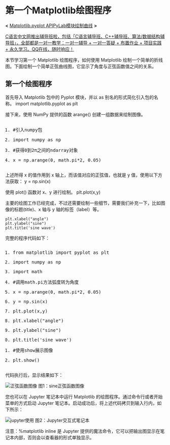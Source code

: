 # 第一个Matplotlib绘图程序

**<** [Matplotlib.pyplot API](http://c.biancheng.net/matplotlib/pyplot-api.html)[PyLab模块绘制曲线](http://c.biancheng.net/matplotlib/pylab-module.html) **>**

[C语言中文网推出辅导班啦，包括「C语言辅导班、C++辅导班、算法/数据结构辅导班」，全部都是一对一教学：一对一辅导 + 一对一答疑 + 布置作业 + 项目实践 + 永久学习。QQ在线，随时响应！](http://fudao.biancheng.net/)

本节学习第一个 Matplotlib 绘图程序，如何使用 Matplotlib 绘制一个简单的折线图。下面绘制一个简单正弦曲线图，它显示了角度与正弦函数值之间的关系。

## 第一个绘图程序

首先导入 Matplotlib 包中的 Pyplot 模块，并以 as 别名的形式简化引入包的名称。
import matplotlib.pyplot as plt

接下来，使用 NumPy 提供的函数 arange() 创建一组数据来绘制图像。

<pre class="python sh_python snippet-formatted sh_sourceCode"><ol class="snippet-num"><li><p><span class="sh_comment">#引入numpy包</span></p></li><li data-node-id="20211127235903-230xijd"><p><span class="sh_preproc">import</span> numpy as np</p></li><li><p><span class="sh_comment">#获得0到2π之间的ndarray对象</span></p></li><li data-node-id="20211127235903-von79vh"><p>x <span class="sh_symbol">=</span> np<span class="sh_symbol">.</span><span class="sh_function">arange</span><span class="sh_symbol">(</span><span class="sh_number">0</span><span class="sh_symbol">,</span> math<span class="sh_symbol">.</span>pi<span class="sh_symbol">*</span><span class="sh_number">2</span><span class="sh_symbol">,</span> <span class="sh_number">0.05</span><span class="sh_symbol">)</span></p></li></ol></pre>

上述所得 x 的值作用到 x 轴上，而该值对应的正弦值，也就是 y 值，使用以下方法获取：
y = np.sin(x)

使用 plot() 函数对 x、y 进行绘制。
plt.plot(x,y)

主要的绘图工作已经完成，不过还需要绘制一些细节，需要我们补充一下，比如图像的标题(title)、x 轴与 y 轴的标签（label）等。

```
plt.xlabel("angle")
plt.ylabel("sine")
plt.title('sine wave')
```

完整的程序代码如下：

<pre class="python sh_python snippet-formatted sh_sourceCode"><ol class="snippet-num"><li><p><span class="sh_preproc">from</span> matplotlib <span class="sh_preproc">import</span> pyplot as plt</p></li><li data-node-id="20211127235903-w16h3xr"><p><span class="sh_preproc">import</span> numpy as np</p></li><li><p><span class="sh_preproc">import</span> math</p></li><li data-node-id="20211127235903-0h6tykj"><p><span class="sh_comment">#调用math.pi方法弧度转为角度</span></p></li><li><p>x <span class="sh_symbol">=</span> np<span class="sh_symbol">.</span><span class="sh_function">arange</span><span class="sh_symbol">(</span><span class="sh_number">0</span><span class="sh_symbol">,</span> math<span class="sh_symbol">.</span>pi<span class="sh_symbol">*</span><span class="sh_number">2</span><span class="sh_symbol">,</span> <span class="sh_number">0.05</span><span class="sh_symbol">)</span></p></li><li data-node-id="20211127235903-jrgn3ax"><p>y <span class="sh_symbol">=</span> np<span class="sh_symbol">.</span><span class="sh_function">sin</span><span class="sh_symbol">(</span>x<span class="sh_symbol">)</span></p></li><li><p>plt<span class="sh_symbol">.</span><span class="sh_function">plot</span><span class="sh_symbol">(</span>x<span class="sh_symbol">,</span>y<span class="sh_symbol">)</span></p></li><li data-node-id="20211127235903-pdrp7sp"><p>plt<span class="sh_symbol">.</span><span class="sh_function">xlabel</span><span class="sh_symbol">(</span><span class="sh_string">"angle"</span><span class="sh_symbol">)</span></p></li><li><p>plt<span class="sh_symbol">.</span><span class="sh_function">ylabel</span><span class="sh_symbol">(</span><span class="sh_string">"sine"</span><span class="sh_symbol">)</span></p></li><li data-node-id="20211127235903-zvdqvgs"><p>plt<span class="sh_symbol">.</span><span class="sh_function">title</span><span class="sh_symbol">(</span><span class="sh_string">'sine wave'</span><span class="sh_symbol">)</span></p></li><li><p><span class="sh_comment">#使用show展示图像</span></p></li><li data-node-id="20211127235903-0nn8b71"><p>plt<span class="sh_symbol">.</span><span class="sh_function">show</span><span class="sh_symbol">()</span></p></li></ol></pre>

代码执行后，显示结果如下：

![正弦函数图像](http://c.biancheng.net/uploads/allimg/210906/1522403257-0.gif)
图1：sine正弦函数图像

您也可以在 Jupyter 笔记本中运行 Matplotlib 的绘图程序。通过命令行或者开始菜单的方式启动 Jupyter 笔记本。启动成功后，将上述代码拷贝到输入行内，如下所示：

![jupyter使用](http://c.biancheng.net/uploads/allimg/210906/1522405532-1.gif)
图2：Jupyter交互式笔记本

注意：%matplotlib inline 是 Jupyter 提供的魔法命令，它可以把输出图显示在笔记本内部，否则会以查看器的形式单独显示。
